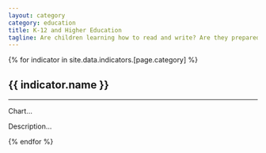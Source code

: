 ```yaml
---
layout: category
category: education
title: K-12 and Higher Education
tagline: Are children learning how to read and write? Are they prepared for college?
---
```


{% for indicator in site.data.indicators.[page.category] %}
  <h2>
    {{ indicator.name }}
  </h2>
  <hr>
  <p>Chart...</p>
  <p>Description...</p>
{% endfor %}
